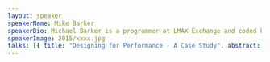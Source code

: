 ```yaml
---
layout: speaker
speakerName: Mike Barker
speakerBio: Michael Barker is a programmer at LMAX Exchange and coded his way across the entire stack, but has mostly focused on the infrastructure layers, specifically reliable messaging, remoting, data storage/journalling, high availability, and making all of the above as fast as possible.</p><p>He hates slow software, likes understanding how hardware works and the sound of his own voice.</p><p>Michael currently maintains the LMAX Disruptor open source project and has made a smattering of OSS contributions elsewhere.</p><p>Burger connoisseur and F1 fan.
speakerImage: 2015/xxxx.jpg
talks: [{ title: "Designing for Performance - A Case Study", abstract: "What if you were told tomorrow that your system needs to handle 100,000s of transactions per second on a single node?  Store and index terabytes of data?  Present and visualise that data to users in real-time?  How would you tackle such a problem, and would you approach it any differently to software projects that you'd tackled in the past?</p><p>In this talk I will present a case study based on an application that had very similar requirements and attempt to show that the core principals needed for building software with challenging throughput and latency requirements should be no different those used when building any other software.  Core principals like, having a knowledge the problem domain, understanding the costs of the various design options and picking a solution that best fits the problems.</p><p>Throughout the case study, we'll delve into multiple software layers and examine fast data storage, how to best leverage that caches you already have, responsive UI design and why when it comes to distributed systems we should be thinking protocols not APIs.", link: 'https://www.youtube.com/embed/' }]
---
```

